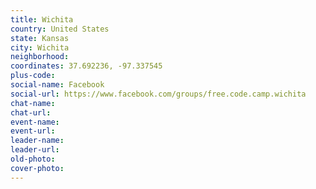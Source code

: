 ```yaml
---
title: Wichita
country: United States
state: Kansas
city: Wichita
neighborhood: 
coordinates: 37.692236, -97.337545
plus-code:
social-name: Facebook
social-url: https://www.facebook.com/groups/free.code.camp.wichita
chat-name:
chat-url:
event-name:
event-url:
leader-name:
leader-url:
old-photo: 
cover-photo:
---
```

